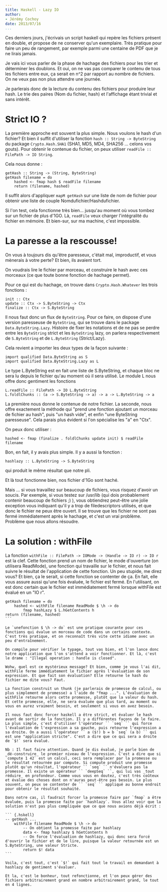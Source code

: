 ```yaml
---
title: Haskell - Lazy IO
author:
- Jérémy Cochoy
date: 2013/07/16
...
```


Ces derniers jours, j'écrivais un script haskell qui repère les fichiers présent en double, et propose de ne conserver qu'un exemplaire. Très pratique pour faire un peu de rangement, par exemple parmi une centaine de PDF que je ne lirais jamais.

Je vais ici vous parler de la phase de hachage des fichiers pour les trier et déterminer les doublons. Et oui, on ne vas pas comparer le contenu de tous les fichiers entre eux, ça serait en n^2 par rapport au nombre de fichiers. On ne veux pas non plus attendre une journée.

Je parlerais donc de la lecture du contenu des fichiers pour produire leur hash. Le trie des paires (Nom du fichier, hash) et l'affichage étant trivial et sans intérêt.

Strict IO ?
===========

La première approche est souvent la plus simple. Nous voulons le hash d'un fichier? Et bien il suffit d'utiliser la fonction `hash :: String -> ByteString` du package `Crypto.Hash.SHA1` (SHA1, MD5, MD4, SHA256 ... celons vos gouts). Pour obtenir le contenue du fichier, on peux utiliser `readFile :: FilePath -> IO String`.

Cela nous donne :
``` {.haskell}
getHash :: String -> (String, ByteString)
getHash filename = do
    hashed <- fmap hash $ readFile filename
    return (filename, hashed)
```

Il suffit alors d'appliquer `mapM getHash` sur une liste de nom de fichier pour obtenir une liste de couple Nomdufichier/Hashdufichier.

Si l'on test, cela fonctionne très bien... jusqu'au moment où vous tombez sur un fichier de plus d'1GO. Là, `readFile` veux charger l'intégralité du fichier en mémoire. Et bien-sur, sur ma machine, c'est impossible.

La paresse a la rescousse!
==========================

On vous à toujours dis qu'être paresseux, c'était mal, improductif, et vous mènerais à votre perte? Et bien, ils avaient tort.

On voudrais lire le fichier par morceau, et construire le hash avec ces morceaux (ce que toute bonne fonction de hachage permet).

Pour ce qui est du hachage, on trouve dans `Crypto.Hash.Whatever` les trois fonctions :
``` {.haskell}
init :: Ctx
update :: Ctx -> S.ByteString -> Ctx
finalize :: Ctx -> S.ByteString
```

Il nous faut donc un flux de `ByteString`. Pour ce faire, on dispose d'une version paresseuse de `ByteString`, qui se trouve dans le package `Data.ByteString.Lazy`. Histoire de fixer les notations et de ne pas se perdre entre les `ByteString` strict et les `ByteString` lazy, on parlera respectivement de `S.ByteString` et de `L.ByteString` (Strict/Lazy).

Cela revient a importer les deux types de la façon suivante :
``` {.haskell}
import qualified Data.ByteString as S
import qualified Data.ByteString.Lazy as L
```

Le type L.ByteString est en fait une liste de S.ByteString, et chaque bloc ne sera lu depuis le fichier qu'au moment où il sera utilisé. Le module L nous offre donc gentiment les fonctions
``` {.haskell}
L.readFile :: FilePath -> IO L.ByteString
L.foldlChunks :: (a -> S.ByteString -> a) -> a -> L.ByteString -> a
```

La première nous donne le contenue de notre fichier. La seconde, nous offre exactement la méthode qui "prend une fonction ajoutant un morceau de fichier au hash", puis "un hash vide", et enfin "une ByteString paresseuse". Cela parais plus évident si l'on spécialise les "a" en "Ctx".

On peux donc utiliser :
``` {.haskell}
hashed <- fmap (finalize . foldlChunks update init) $ readFile filename
```

Bon, en fait, il y avais plus simple. Il y a aussi la fonction :
``` {.haskell}
hashlazy :: L.ByteString -> S.ByteString
```
qui produit le même résultat que notre pli.

Et là tout fonctionne bien, nos fichier d'1Go sont haché.

Mais ... si vous travaillez sur beaucoup de fichiers, vous risquez d'avoir un soucis. Par exemple, si vous testez sur /usr/lib (qui dois probablement contenir beaucoup de fichiers ;) ), vous obtiendrez peut-être une jolie exception vous indiquant qu'il y a trop de filedescriptors utilisés, et que donc le fichier ne peux être ouvert.
Il se trouve que les fichier ne sont pas fermé immédiatement après le hachage, et c'est un vrai problème. Problème que nous allons résoudre.

La solution : withFile
======================

La fonction `withFile :: FilePath -> IOMode -> (Handle -> IO r) -> IO r` est la clef. Cette fonction prend un nom de fichier, le mode d'ouverture (on utilisera ReadMode), une fonction qui travaille sur le fichier, et nous fait suivre le résultat de l'application de cette fonction. Un peu stupide, me direz vous? Et bien, ça le serait, si cette fonction se contenter de ça. En fait, elle vous assure aussi qu'une fois évaluée, le fichier est fermé. En l'utilisant, on est donc certain que le fichier est immédiatement fermé lorsque withFile est évalué en un "IO r".

```` {.haskell}
getHash filename = do
    hashed <- withFile filename ReadMode $ \h -> do
        fmap hashLazy $ L.hGetContents h
return (filename, hashed)
```

Le `unefonction $ \h -> do` est une pratique courante pour ces fonctions qui évalue un morceau de code dans un certains contexte. C'est très pratique, et on reconnaît très vite cette idiome avec un peu d'entraînement.

On compile pour vérifier le typage, tout vas bien, et l'on lance donc notre application que l'on s'attend a voir fonctionner. Et là, c'est le drame : "Illegal operation : handle is closed".

Wohw, quel est ce mystérieux message? Et bien, comme je vous l'ai dit, withFile ferme immédiatement le fichier après l'évaluation de son expression. Et que fait son évaluation? Elle retourne le hash du fichier me dite vous? Faut.

La fonction construit un thunk (je parlerais de promesse de calcul, ou plus simplement de promesse) a l'aide de "fmap ...". L’évaluation de withFile retourne alors cette promesse, plutôt que la valeur du hash. Et cette promesse, elle, ne sera évaluée que plus tard, au moment ou vous en aurez vraiment besoin, et seulement si vous en avez besoin.

Il nous faut donc forcer haskell a être strict, et évaluer le hash avant de sortir de la fonction. Il y a différentes façons de le faire. La plus simple, c'est d'utiliser l'opérateur `` `seq` `` qui force l'évaluation de l'expression a sa gauche, puis retourne l'expression a sa droite. On a aussi l’opérateur `` a ($!) b = b `seq` (a b) `` qui est une "application stricte". C'est a dire que ce qui sera a droite de `$!` sera évalué. 

Nb : Il faut faire attention. Quand je dis évalué, je parle bien de _dé-construire_ le premier niveau de l'expression. C'est a dire que si `compute 1 42` est un calcul, ceci sera remplacer par la promesse ou le résultat retournée par compute. Si compute produit une promesse plutôt qu'un résultat, l'opérateur `` `seq` `` n'évaluera pas la promesse. Il existe un opérateur `` `deepSeq` ``, qui lui vas _tout réduire_ en profondeur. Comme vous vous en doutez, c'est très coûteux et évalue des choses dont on n'auras peut-être pas besoin. Le plus souvent, on peux se contenter de `` `seq` `` appliqué au bonne endroit pour obtenir le résultat souhaité. 

Dans notre cas, il faudrait forcer la promesse faire par `fmap` a être évaluée, puis la promesse faite par `hashlazy`. Vous allez voir que la solution n'est pas plus compliquée que ce que nous avions déjà écrit :

``` {.hskell}
-- getHash ...
    withFile filename ReadMode $ \h -> do
        -- On obtient la promesse faite par hashlazy
        data <- fmap hashlazy $ hGetContents h
        -- On force l'évaluation de hashlazy, qui donc sera forcé d'ouvrir le fichier et de le lire, puisque la valeur retournée est un S.ByteString, une valeur Stricte.
        return $! data
```

Voila, c'est tout, c'est `$!` qui fait tout le travail en demandant à hashlazy de gentiment s'évaluer.

Et la, c'est le bonheur, tout refonctionne, et l'on peux gérer des fichiers arbitrairement grand en nombre arbitrairement grand, le tout en 4 lignes.
